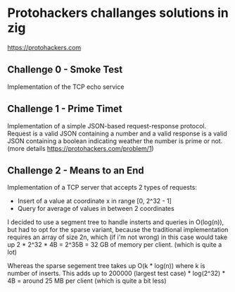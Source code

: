 # Protohackers challanges solutions in zig
https://protohackers.com
## Challenge 0 - Smoke Test
Implementation of the TCP echo service
## Challenge 1 - Prime Timet
Implementation of a simple JSON-based request-response protocol. Request is a valid JSON containing a number and a valid response is a valid JSON containing a boolean indicating weather the number is prime or not. (more details https://protohackers.com/problem/1)
## Challenge 2 - Means to an End
Implementation of a TCP server that accepts 2 types of requests:
 - Insert of a value at coordinate x in range [0, 2^32 - 1]
 - Query for average of values in between 2 coordinates


I decided to use a segment tree to handle insterts and queries in O(log(n)), but had to opt for the sparse variant, because the traditional implementation requires an array of size 2n, which (if i'm not wrong) in this case would take up 2 * 2^32 * 4B = 2^35B = 32 GB of memory per client. (which is quite a lot)


Whereas the sparse segement tree takes up O(k * log(n)) where k is number of inserts. This adds up to 200000 (largest test case) * log(2^32) * 4B = around 25 MB per client (which is quite a bit less)
